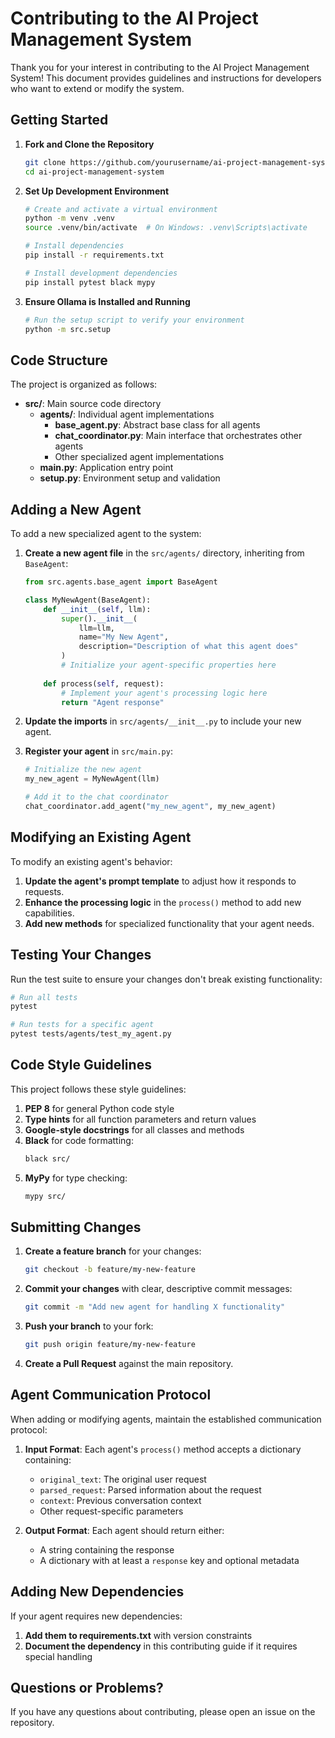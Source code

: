 # Contributing to the AI Project Management System

Thank you for your interest in contributing to the AI Project Management System! This document provides guidelines and instructions for developers who want to extend or modify the system.

## Getting Started

1. **Fork and Clone the Repository**
   ```bash
   git clone https://github.com/yourusername/ai-project-management-system.git
   cd ai-project-management-system
   ```

2. **Set Up Development Environment**
   ```bash
   # Create and activate a virtual environment
   python -m venv .venv
   source .venv/bin/activate  # On Windows: .venv\Scripts\activate
   
   # Install dependencies
   pip install -r requirements.txt
   
   # Install development dependencies
   pip install pytest black mypy
   ```

3. **Ensure Ollama is Installed and Running**
   ```bash
   # Run the setup script to verify your environment
   python -m src.setup
   ```

## Code Structure

The project is organized as follows:

- **src/**: Main source code directory
  - **agents/**: Individual agent implementations
    - **base_agent.py**: Abstract base class for all agents
    - **chat_coordinator.py**: Main interface that orchestrates other agents
    - Other specialized agent implementations
  - **main.py**: Application entry point
  - **setup.py**: Environment setup and validation

## Adding a New Agent

To add a new specialized agent to the system:

1. **Create a new agent file** in the `src/agents/` directory, inheriting from `BaseAgent`:
   ```python
   from src.agents.base_agent import BaseAgent
   
   class MyNewAgent(BaseAgent):
       def __init__(self, llm):
           super().__init__(
               llm=llm,
               name="My New Agent",
               description="Description of what this agent does"
           )
           # Initialize your agent-specific properties here
       
       def process(self, request):
           # Implement your agent's processing logic here
           return "Agent response"
   ```

2. **Update the imports** in `src/agents/__init__.py` to include your new agent.

3. **Register your agent** in `src/main.py`:
   ```python
   # Initialize the new agent
   my_new_agent = MyNewAgent(llm)
   
   # Add it to the chat coordinator
   chat_coordinator.add_agent("my_new_agent", my_new_agent)
   ```

## Modifying an Existing Agent

To modify an existing agent's behavior:

1. **Update the agent's prompt template** to adjust how it responds to requests.
2. **Enhance the processing logic** in the `process()` method to add new capabilities.
3. **Add new methods** for specialized functionality that your agent needs.

## Testing Your Changes

Run the test suite to ensure your changes don't break existing functionality:

```bash
# Run all tests
pytest

# Run tests for a specific agent
pytest tests/agents/test_my_agent.py
```

## Code Style Guidelines

This project follows these style guidelines:

1. **PEP 8** for general Python code style
2. **Type hints** for all function parameters and return values
3. **Google-style docstrings** for all classes and methods
4. **Black** for code formatting:
   ```bash
   black src/
   ```
5. **MyPy** for type checking:
   ```bash
   mypy src/
   ```

## Submitting Changes

1. **Create a feature branch** for your changes:
   ```bash
   git checkout -b feature/my-new-feature
   ```

2. **Commit your changes** with clear, descriptive commit messages:
   ```bash
   git commit -m "Add new agent for handling X functionality"
   ```

3. **Push your branch** to your fork:
   ```bash
   git push origin feature/my-new-feature
   ```

4. **Create a Pull Request** against the main repository.

## Agent Communication Protocol

When adding or modifying agents, maintain the established communication protocol:

1. **Input Format**: Each agent's `process()` method accepts a dictionary containing:
   - `original_text`: The original user request
   - `parsed_request`: Parsed information about the request
   - `context`: Previous conversation context
   - Other request-specific parameters

2. **Output Format**: Each agent should return either:
   - A string containing the response
   - A dictionary with at least a `response` key and optional metadata

## Adding New Dependencies

If your agent requires new dependencies:

1. **Add them to requirements.txt** with version constraints
2. **Document the dependency** in this contributing guide if it requires special handling

## Questions or Problems?

If you have any questions about contributing, please open an issue on the repository. 